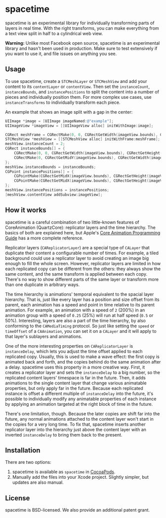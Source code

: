 # spacetime
spacetime is an experimental library for individually transforming parts of layers in real time. With the right transforms, you can make everything from a text view split in half to a cylindrical web view.

**Warning:** Unlike most Facebook open source, spacetime is an experimental library and hasn't been used in production. Make sure to test extensively if you want to use it, and file issues on anything you see.

## Usage
To use spacetime, create a `STCMeshLayer` or `STCMeshView` and add your content to its `contentLayer` or `contentView`. Then set the `instanceCount`, `instanceBounds`, and `instancePositions` to split the content into a number of pieces and individually position them. For more complex use cases, use `instanceTransforms` to individually transform each piece.

An example that shows an image split with a gap in the center:

```objective-c
UIImage *image = [UIImage imageNamed:@"example"];
UIImageView *imageView = [[UIImageView alloc] initWithImage:image];

CGRect meshFrame = CGRectMake(0, 0, CGRectGetWidth(imageView.bounds), CGRectGetHeight(imageView.bounds) * 1.5);
STCMeshView *meshView = [[STCMeshView alloc] initWithFrame:meshFrame];
meshView.instanceCount = 2;
CGRect instanceBounds[] = {
    CGRectMake(0, 0, CGRectGetWidth(imageView.bounds), CGRectGetHeight(imageView.bounds) / 2),
    CGRectMake(0, CGRectGetMidY(imageView.bounds), CGRectGetWidth(imageView.bounds), CGRectGetHeight(imageView.bounds) / 2),
};
meshView.instanceBounds = instanceBounds;
CGPoint instancePositions[] = {
    CGPointMake(CGRectGetMidX(imageView.bounds), CGRectGetHeight(imageView.bounds) / 4),
    CGPointMake(CGRectGetMidX(imageView.bounds), CGRectGetHeight(imageView.bounds) / 4 * 5),
};
meshView.instancePositions = instancePositions;
[meshView.contentView addSubview:imageView];
```

## How it works
spacetime is a careful combination of two little-known features of CoreAnimation (QuartzCore): replicator layers and the time hierarchy. The basics of both are explained here, but Apple's [Core Animation Programming Guide](https://developer.apple.com/library/ios/documentation/Cocoa/Conceptual/CoreAnimation_guide/Introduction/Introduction.html#//apple_ref/doc/uid/TP40004514) has a more complete reference.

Replicator layers (`CAReplicatorLayer`) are a special type of `CALayer` that duplicate their content a configurable number of times. For example, a tiled background could use a replicator layer to avoid creating an image big enough to fill the whole screen. However, replicator layers are limited in how each replicated copy can be different from the others: they always show the same content, and the same transform is applied between each copy. There's no way to show different parts of the same layer or transform more than one duplicate in arbitrary ways.

The time hierarchy is animations' temporal equivalent to the spacial layer hierarchy. That is, just like every layer has a position and size offset from its parent, each animation has a speed and point in time relative to its parent animation. For example, an animation with a speed of `2` (200%) in an animation group with a speed of `0.25` (25%) will run at half speed (`0.5` or 50%). Interesting, layers are also a part of the time hierarchy, by also conforming to the `CAMediaTiming` protocol. So just like setting the `speed` or `timeOffset` of a `CAAnimation`, you can set it on a `CALayer` and it will apply to that layer's sublayers and animations.

One of the more interesting properties on `CAReplicatorLayer` is `instanceDelay`, which lets you adjust the time offset applied to each replicated copy. Usually, this is used to make a wave effect: the first copy is animated back and forth, and the copies behind do the same animation after a delay. spacetime uses this property in a more creative way. First, it creates a replicator layer and sets the `instanceDelay` to a big number, so the replicated content layers' timespace is far in the future. Then, it adds animations to the single content layer that change various animatable properties, but only apply far in the future. Because each replicated instance is offset a different multiple of `instanceDelay` into the future, it's possible to individually modify any animatable properties of each instance by applying an animation targeted at the right block of time in the future.

There's one limitation, though. Because the later copies are shift far into the future, any normal animations attached to the content layer won't start in the copies for a very long time. To fix that, spacetime inserts another replicator layer into the hierarchy just above the content layer with an inverted `instanceDelay` to bring them back to the present.

## Installation
There are two options:

 1. spacetime is available as `spacetime` in [CocoaPods](https://cocoapods.org).
 2. Manually add the files into your Xcode project. Slightly simpler, but updates are also manual.

## License
spacetime is BSD-licensed. We also provide an additional patent grant.

